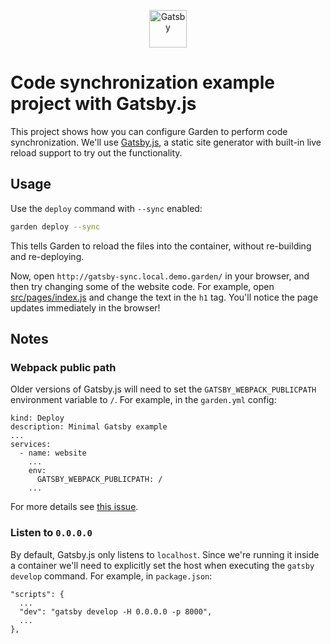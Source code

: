 <p align="center">
  <a href="https://next.gatsbyjs.org">
    <img alt="Gatsby" src="https://www.gatsbyjs.org/monogram.svg" width="60" />
  </a>
</p>

# Code synchronization example project with Gatsby.js

This project shows how you can configure Garden to perform code synchronization. We'll use [Gatsby.js](https://www.gatsbyjs.org/), a static site generator with built-in live reload support to try out the functionality.

## Usage

Use the `deploy` command with `--sync` enabled:

```sh
garden deploy --sync
```

This tells Garden to reload the files into the container, without re-building and re-deploying.

Now, open `http://gatsby-sync.local.demo.garden/` in your browser, and then try changing some of the website code. For example, open [src/pages/index.js](src/pages/index.js) and change the text in the `h1` tag. You'll notice the page updates immediately in the browser!

## Notes

### Webpack public path

Older versions of Gatsby.js will need to set the `GATSBY_WEBPACK_PUBLICPATH` environment variable to `/`. For example, in the `garden.yml` config:

```
kind: Deploy
description: Minimal Gatsby example
...
services:
  - name: website
    ...
    env:
      GATSBY_WEBPACK_PUBLICPATH: /
    ...
```

For more details see [this issue](https://github.com/gatsbyjs/gatsby/issues/8348).

### Listen to `0.0.0.0`

By default, Gatsby.js only listens to `localhost`. Since we're running it inside a container we'll need to explicitly set the host when executing the `gatsby develop` command. For example, in `package.json`:

```
"scripts": {
  ...
  "dev": "gatsby develop -H 0.0.0.0 -p 8000",
  ...
},
```
